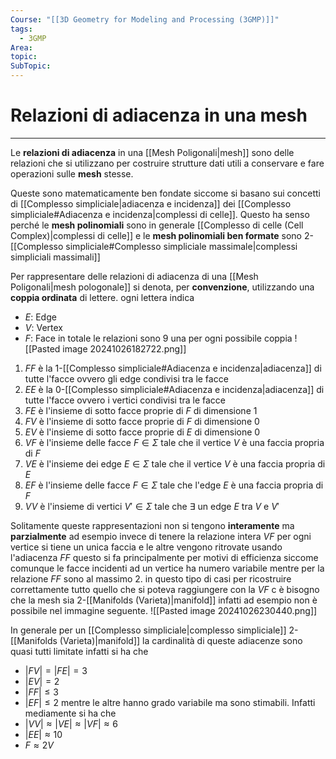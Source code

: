 ```yaml
---
Course: "[[3D Geometry for Modeling and Processing (3GMP)]]"
tags:
  - 3GMP
Area: 
topic: 
SubTopic: 
---
```


# Relazioni di adiacenza in una mesh
---
Le __relazioni di adiacenza__ in una [[Mesh Poligonali|mesh]] sono delle relazioni che si utilizzano per costruire strutture dati utili a conservare e fare operazioni sulle __mesh__ stesse.

Queste sono matematicamente ben fondate siccome si basano sui concetti di [[Complesso simpliciale|adiacenza e incidenza]] dei [[Complesso simpliciale#Adiacenza e incidenza|complessi di celle]]. Questo ha senso perché le __mesh polinomiali__ sono in generale [[Complesso di celle (Cell Complex)|complessi di celle]] e le __mesh polinomiali ben formate__ sono $2$-[[Complesso simpliciale#Complesso simpliciale massimale|complessi simpliciali massimali]]

Per rappresentare delle relazioni di adiacenza di una [[Mesh Poligonali|mesh pologonale]] si denota, per __convenzione__, utilizzando una __coppia ordinata__ di lettere. ogni lettera indica  
- $E$: Edge 
- $V$: Vertex
- $F$: Face
in totale le relazioni sono 9 una per ogni possibile coppia 
![[Pasted image 20241026182722.png]]
1. $FF$ è la $1$-[[Complesso simpliciale#Adiacenza e incidenza|adiacenza]] di tutte l'facce ovvero gli edge condivisi tra le facce
2. $EE$ è la $0$-[[Complesso simpliciale#Adiacenza e incidenza|adiacenza]] di tutte l'facce ovvero i vertici condivisi tra le facce
3. $FE$ è l'insieme di sotto facce proprie di  $F$ di dimensione $1$ 
4. $FV$ è l'insieme di sotto facce proprie di  $F$ di dimensione $0$ 
5. $EV$ è l'insieme di sotto facce proprie di  $E$ di dimensione $0$ 
6. $VF$ è l'insieme delle facce $F \in \Sigma$ tale che il vertice $V$ è una faccia propria di $F$ 
7. $VE$ è l'insieme dei edge  $E \in \Sigma$ tale che il vertice $V$ è una faccia propria di $E$
8. $EF$ è l'insieme delle facce  $F \in \Sigma$ tale che l'edge $E$ è una faccia propria di $F$
9. $VV$ è l'insieme di vertici $V' \in \Sigma$ tale che  $\exists$ un edge $E$ tra $V$ e $V'$



Solitamente queste rappresentazioni non si tengono __interamente__ ma __parzialmente__ ad esempio invece di tenere la relazione intera $VF$ per ogni vertice si tiene un unica faccia e le altre vengono ritrovate usando l'adiacenza $FF$  questo si fa principalmente per motivi di efficienza siccome comunque le  facce incidenti ad un vertice ha numero variabile mentre per la relazione $FF$ sono al massimo $2$.
in questo tipo di casi per ricostruire correttamente tutto quello che si poteva raggiungere con la $VF$ c è bisogno che la mesh sia $2$-[[Manifolds (Varieta)|manifold]] infatti ad esempio non è possibile nel immagine seguente.
![[Pasted image 20241026230440.png]]

In generale per un [[Complesso simpliciale|complesso simpliciale]] $2$-[[Manifolds (Varieta)|manifold]] la cardinalità di queste adiacenze sono quasi tutti limitate infatti si ha che 
- $|FV|=|FE|= 3$
- $|EV|=2$
- $|FF|\leq 3$ 
- $|EF|\leq 2$
mentre le altre hanno grado variabile ma sono stimabili. Infatti mediamente si ha che
- $|VV|\approx|VE|\approx|VF|\approx6$
- $|EE|\approx10$
- $F\approx 2V$
